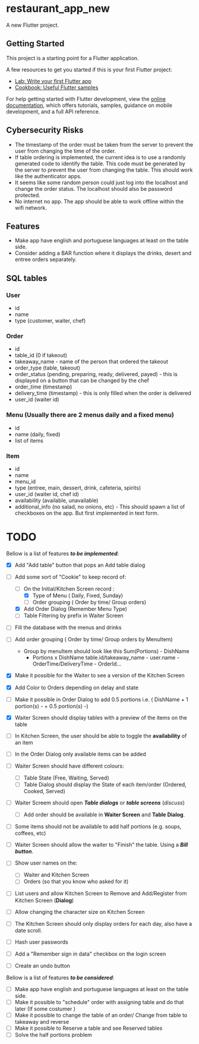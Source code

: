 # restaurant_app_new

A new Flutter project.

## Getting Started

This project is a starting point for a Flutter application.

A few resources to get you started if this is your first Flutter project:

- [Lab: Write your first Flutter app](https://docs.flutter.dev/get-started/codelab)
- [Cookbook: Useful Flutter samples](https://docs.flutter.dev/cookbook)

For help getting started with Flutter development, view the
[online documentation](https://docs.flutter.dev/), which offers tutorials,
samples, guidance on mobile development, and a full API reference.

## Cybersecurity Risks

- The timestamp of the order must be taken from the server to prevent the user from changing the time of the order.
- If table ordering is implemented, the current idea is to use a randomly generated code to identify the table. This code must be generated by the server to prevent the user from changing the table. This should work like the authenticator apps.
- It seems like some random person could just log into the localhost and change the order status. The localhost should also be password protected.
- No internet no app. The app should be able to work offline within the wifi network.

## Features

- Make app have english and portuguese languages at least on the table side.
- Consider adding a BAR function where it displays the drinks, desert and entree orders separately.


## SQL tables

### User
- id
- name
- type (customer, waiter, chef)

### Order
- id
- table_id  (0 if takeout)
- takeaway_name - name of the person that ordered the takeout
- order_type (table, takeout)
- order_status (pending, preparing, ready, delivered, payed) - this is displayed on a button that can be changed by the chef
- order_time (timestamp)
- delivery_time (timestamp) - this is only filled when the order is delivered
- user_id (waiter id)


### Menu (Usually there are 2 menus daily and a fixed menu)
- id
- name (daily, fixed)
- list of items


### Item
- id
- name
- menu_id
- type (entree, main, dessert, drink, cafeteria, spirits)
- user_id (waiter id, chef id)
- availability (available, unavailable)
- additional_info (no salad, no onions, etc) - This should spawn a list of checkboxes on the app. But first implemented in text form.

# TODO

Bellow is a list of features ***to be implemented***:
- [x] Add "Add table" button that pops an Add table dialog
- [ ] Add some sort of "Cookie" to keep record of:
    - [ ] On the Initial/Kitchen Screen record :
        - [x] Type of Menu ( Daily, Fixed, Sunday)
        - [ ] Order grouping ( Order by time/ Group orders)
    - [x] Add Order Dialog (Remember Menu Type)
    - [ ] Table Filtering by prefix in Waiter Screen

- [ ] Fill the database with the menus and drinks
- [ ] Add order grouping ( Order by time/ Group orders by MenuItem)
    - Group by menuItem should look like this
        Sum(Portions) - DishName
        - Portions x DishName table.id/takeaway_name - user.name - OrderTime/DeliveryTime - OrderId...
- [x] Make it possible for the Waiter to see a version of the Kitchen Screen
- [x] Add Color to Orders depending on delay and state
- [ ] Make it possible in Order Dialog to add 0.5 portions i.e. ( DishName + 1 portion(s) -  + 0.5 portion(s) -)
- [x] Waiter Screen should display tables with a  preview of  the items on the table
- [ ] In Kitchen Screen, the user should be able to toggle the **availability** of an item
- [ ] In the Order Dialog only available items can be added
- [ ] Waiter Screen should have different colours:
    - [ ] Table State (Free, Waiting, Served)
    - [ ] Table Dialog should display the State of each item/order (Ordered, Cooked, Served)

- [ ] Waiter Screem should open ***Table dialogs*** or ***table screens*** (_discuss_)
    - [ ] Add order should be available in **Waiter Screen** and **Table Dialog**.

- [ ] Some items should not be available to add half portions (e.g. soups, coffees, etc)

- [ ] Waiter Screen should allow the waiter to "Finish" the table. Using a ***Bill button***.

- [ ] Show user names on the:
    - [ ] Waiter and Kitchen Screen
    - [ ] Orders (so that you know who asked for it)

- [ ] List users and allow Kitchen Screen to Remove and Add/Register from Kitchen Screen (**Dialog**)

- [ ] Allow changing the character size on Kitchen Screen

- [ ] The Kitchen Screen should only display orders for each day, also have a date scroll.

- [ ] Hash user passwords

- [ ] Add a "Remember sign in data" checkbox on the login screen

- [ ] Create an undo button

Bellow is a list of features ***to be considered***:
- [ ] Make app have english and portuguese languages at least on the table side.
- [ ] Make it possible to "schedule" order with assigning table and do that later (If some costumer )
- [ ] Make it possible to change the table of an order/ Change from table to takeaway and reverse
- [ ] Make it possible to Reserve a table and see Reserved tables
- [ ] Solve the half portions problem
